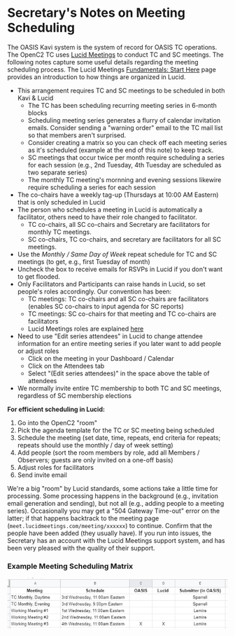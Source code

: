 # Secretary's Notes on Meeting Scheduling

The OASIS Kavi system is the system of record for
OASIS TC operations. The OpenC2 TC uses 
[Lucid Meetings](https://meet.lucidmeetings.com/) 
to conduct TC and SC meetings. The following notes 
capture some useful details regarding the meeting scheduling process. 
The Lucid Meetings [Fundamentals: Start Here](http://support.lucidmeetings.com/support/solutions/folders/16000049332)
page provides an introduction to how things are 
organized in Lucid.

* This arrangement requires TC and SC meetings to be
  scheduled in both Kavi & Lucid
  * The TC has been scheduling recurring meeting series in 6-month blocks
  * Scheduling meeting series generates a flurry of calendar invitation emails. Consider sending a "warning order" email to the TC mail list so that members aren't surprised.
  * Consider creating a matrix so you can check off each meeting series as it's scheduled (example at the end of this note) to keep track.
  * SC meetings that occur twice per month require scheduling a series for each session (e.g., 2nd Tuesday, 4th Tuesday are scheduled as two separate series)
  * The monthly TC meeting's mornning and evening sessions likewire require scheduling a series for each session
* The co-chairs have a weekly tag-up (Thursdays at 10:00 AM
  Eastern) that is  only scheduled in Lucid
* The person who schedules a  meeting in Lucid is automatically a facilitator, others need to have their role changed to facilitator.
  * TC co-chairs, all SC co-chairs and Secretary are facilitators for monthly TC meetings.
  * SC co-chairs, TC co-chairs, and secretary are facilitators for all SC meetings.
* Use the _Monthly / Same Day of Week_ repeat schedule for TC and SC meetings (to get, e.g., first Tuesday of month)
* Uncheck the box to receive emails for RSVPs in Lucid if you don't want to get flooded.
* Only Facilitators and Participants can raise hands in Lucid, so set people's roles accordingly. Our convention has been:
  * TC meetings: TC co-chairs and all SC co-chairs are facilitators (enables SC co-chairs to input agenda for SC reports)
  * TC meetings: SC co-chairs for that meeting and TC co-chairs are facilitators
  * Lucid Meetings roles are explained [here](http://support.lucidmeetings.com/support/solutions/articles/16000013446-roles-and-permissions-who-can-do-what-in-lucid)
* Need to use "Edit series attendees" in Lucid to change attendee information for an entire meeting series if you later want to add people or adjust roles
  * Click on the meeting in your Dashboard / Calendar
  * Click on the Attendees tab
  * Select "(Edit series attendees)" in the space above the table of attendees
* We normally invite entire TC membership to both TC and SC meetings, regardless of SC membership elections


**For efficient scheduling in Lucid:**
1. Go into the OpenC2 "room"
1. Pick the agenda template for the TC or SC meeting being scheduled
1. Schedule the meeting (set date, time, repeats, end criteria for repeats; repeats should use the monthly / day of week setting)
1. Add people (sort the room members by role, add all Members / Observers; guests are only invited on a one-off basis)
1. Adjust roles for facilitators
1. Send invite email

We're a big "room" by Lucid standards, some actions take a
little time for processing. Some processing happens in the
background (e.g., invitation email generation and sending),
but not all (e.g., adding people to a meeting series).
Occasionally you may get a "504 Gateway Time-out" error on
the latter; if that happens backtrack to the meeting page
(`meet.lucidmeetings.com/meeting/xxxxxx`) to continue.
Confirm that the people have been added (they usually have).
If you run into issues, the Secretary has an account with
the Lucid Meetings support system, and has been very pleased
with the quality of their support. 

### Example Meeting Scheduling Matrix
![Example Scheduling Grid](/images/scheduling-grid.jpg)
